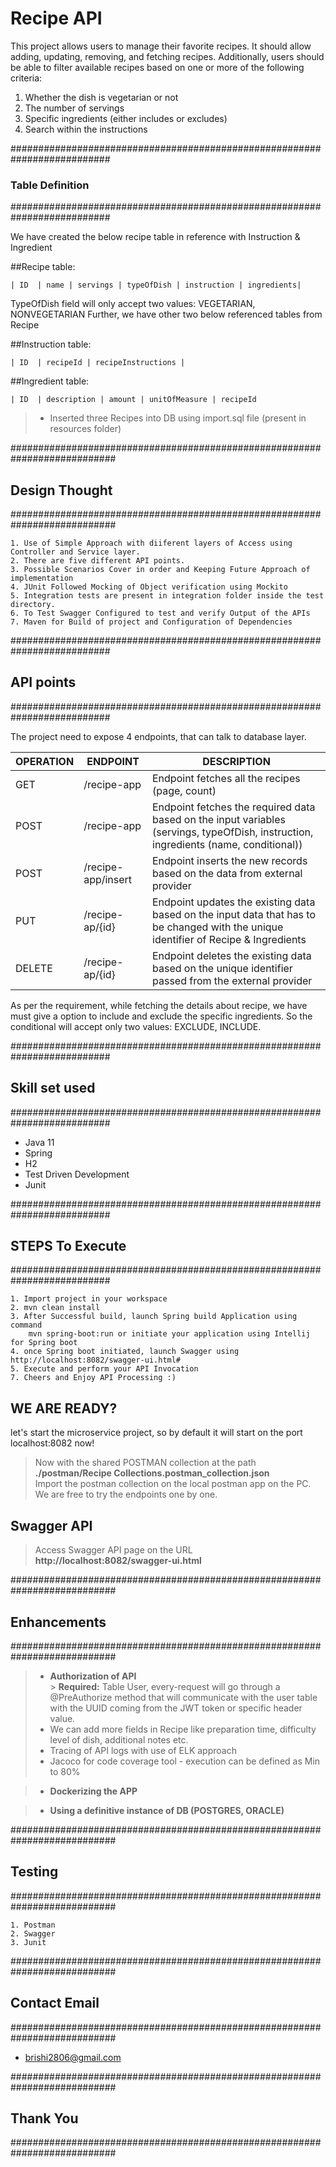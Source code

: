 # Recipe API

This project allows users to manage their favorite recipes. It should allow adding,
updating, removing, and fetching recipes. Additionally, users should be able to filter available recipes
based on one or more of the following criteria:

1. Whether the dish is vegetarian or not
2. The number of servings
3. Specific ingredients (either includes or excludes)
4. Search within the instructions

##########################################################################
### Table Definition
##########################################################################

We have created the below recipe table in reference with Instruction & Ingredient

##Recipe table:

    | ID  | name | servings | typeOfDish | instruction | ingredients|

TypeOfDish field will only accept two values: VEGETARIAN, NONVEGETARIAN
Further, we have other two below referenced tables from Recipe

##Instruction table:

    | ID  | recipeId | recipeInstructions |

##Ingredient table:

    | ID  | description | amount | unitOfMeasure | recipeId

> - Inserted three Recipes into DB using import.sql file (present in resources folder)

###########################################################################
## Design Thought
###########################################################################

```
1. Use of Simple Approach with diiferent layers of Access using Controller and Service layer.
2. There are five different API points.
3. Possible Scenarios Cover in order and Keeping Future Approach of implementation
4. JUnit Followed Mocking of Object verification using Mockito 
5. Integration tests are present in integration folder inside the test directory.
6. To Test Swagger Configured to test and verify Output of the APIs
7. Maven for Build of project and Configuration of Dependencies
```

##########################################################################
## API points
##########################################################################

The project need to expose 4 endpoints, that can talk to database layer.

| OPERATION | ENDPOINT           | DESCRIPTION                                                                                                                          |
|-----------|--------------------|--------------------------------------------------------------------------------------------------------------------------------------|
| GET       | /recipe-app        | Endpoint fetches all the recipes (page, count)                                                                                       |
| POST      | /recipe-app        | Endpoint fetches the required data based on the input variables (servings, typeOfDish, instruction, ingredients (name, conditional)) |
| POST      | /recipe-app/insert | Endpoint inserts the new records based on the data from external provider                                                            |
| PUT       | /recipe-ap/{id}    | Endpoint updates the existing data based on the input data that has to be changed with the unique identifier of Recipe & Ingredients |
| DELETE    | /recipe-ap/{id}    | Endpoint deletes the existing data based on the unique identifier passed from the external provider                                  |             

As per the requirement, while fetching the details about recipe, we have must give a option to include and exclude the specific ingredients.
So the conditional will accept only two values: EXCLUDE, INCLUDE.

##########################################################################
## Skill set used
##########################################################################

- Java 11
- Spring
- H2
- Test Driven Development
- Junit

##########################################################################
## STEPS To Execute
##########################################################################

```
1. Import project in your workspace
2. mvn clean install
3. After Successful build, launch Spring build Application using command 
	mvn spring-boot:run or initiate your application using Intellij for Spring boot
4. once Spring boot initiated, launch Swagger using http://localhost:8082/swagger-ui.html#
5. Execute and perform your API Invocation
7. Cheers and Enjoy API Processing :)
```

## WE ARE READY?

let's start the microservice project, so by default it will start on the port localhost:8082 now!

> Now with the shared POSTMAN collection at the path **./postman/Recipe Collections.postman_collection.json**<br/>
> Import the postman collection on the local postman app on the PC. We are free to try the endpoints one by one.

## Swagger API

> Access Swagger API page on the URL **http://localhost:8082/swagger-ui.html**

###########################################################################
## Enhancements
###########################################################################

> - **Authorization of API**<br />
    > **Required:** Table User, every-request will go through a @PreAuthorize method that will communicate with the user
    table with the UUID coming from the JWT token or specific header value.
> - We can add more fields in Recipe like preparation time, difficulty level of dish, additional notes etc.
> - Tracing of API logs with use of ELK approach
> - Jacoco for code coverage tool - execution can be defined as Min to 80%

> - **Dockerizing the APP**<br />

> - **Using a definitive instance of DB (POSTGRES, ORACLE)**<br />

###########################################################################
## Testing
###########################################################################

```
1. Postman
2. Swagger
3. Junit
```

###########################################################################
## Contact Email
###########################################################################

- brishi2806@gmail.com

###########################################################################
## Thank You
###########################################################################

